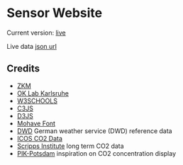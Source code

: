 # Sensor Website
Current version: [live](https://critical-sensors.de/) 

Live data [json url](https://critical-sensors.de/srv.php) 

## Credits 
  * [ZKM](https://zkm.de/de)
  * [OK Lab Karlsruhe](https://ok-lab-karlsruhe.de/)
  * [W3SCHOOLS](https://www.w3schools.com/)
  * [C3JS](https://c3js.org/)
  * [D3JS](https://d3js.org/)
  * [Mohave Font](https://github.com/tokotype/Mohave-Typefaces)
  * [DWD](https://www.dwd.de/DE/leistungen/opendata/opendata.html) German weather service (DWD) reference data
  * [ICOS CO2 Data](https://meta.icos-cp.eu/objects/eJgeOxzxyrBCVW4Xnjr5-WFj)
  * [Scripps Institute](https://scrippsco2.ucsd.edu/data/atmospheric_co2/icecore_merged_products.html) long term CO2 data
  * [PIK-Potsdam](https://www.pik-potsdam.de/de/aktuelles/nachrichten/neue-interaktive-klimagrafiken) inspiration on CO2 concentration display
